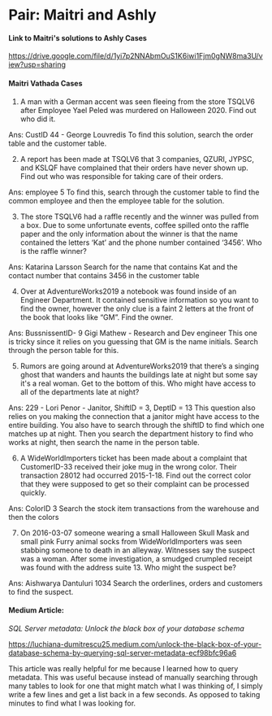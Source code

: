 # Pair: Maitri and Ashly
#### Link to Maitri's solutions to Ashly Cases
https://drive.google.com/file/d/1yi7p2NNAbmOuS1K6iwi1Fjm0gNW8ma3U/view?usp=sharing

#### Maitri Vathada Cases
1. A man with a German accent was seen fleeing from the store TSQLV6 after Employee Yael Peled was murdered on Halloween 2020. Find out who did it. 

Ans: CustID 44 - George Louvredis
To find this solution, search the order table and the customer table.

2. A report has been made at TSQLV6 that 3 companies, QZURI, JYPSC, and KSLQF have complained that their orders have never shown up. Find out who was responsible for taking care of their orders. 

Ans: employee 5
To find this, search through the customer table to find the common employee and then the employee table for the solution. 

3. The store TSQLV6 had a raffle recently and the winner was pulled from a box. Due to some unfortunate events, coffee spilled onto the raffle paper and the only information about the winner is that the name contained the letters ‘Kat’ and the phone number contained ‘3456’. Who is the raffle winner?

Ans: Katarina Larsson
Search for the name that contains Kat and the contact number that contains 3456 in the customer table

4. Over at AdventureWorks2019 a notebook was found inside of an Engineer Department. It contained sensitive information so you want to find the owner, however the only clue is a faint 2 letters at the front of the book that looks like “GM”. Find the owner.

Ans: BussnissentID- 9 Gigi Mathew - Research and Dev engineer
This one is tricky since it relies on you guessing that GM is the name initials. Search through the person table for this.

5. Rumors are going around at AdventureWorks2019 that there’s a singing ghost that wanders and haunts the buildings late at night but some say it's a real woman. Get to the bottom of this. Who might have access to all of the departments late at night?

Ans: 229 - Lori Penor - Janitor, ShiftID = 3, DeptID = 13
This question also relies on you making the connection that a janitor might have access to the entire building. You also have to search through the shiftID to find which one matches up at night. Then you search the department history to find who works at night, then search the name in the person table. 

6. A WideWorldImporters ticket has been made about a complaint that CustomerID-33 received their joke mug in the wrong color. Their transaction 28012 had occurred 2015-1-18. Find out the correct color that they were supposed to get so their complaint can be processed quickly. 

Ans: ColorID 3 
Search the stock item transactions from the warehouse and then the colors

7. On 2016-03-07 someone wearing a small Halloween Skull Mask and small pink Furry animal socks from WideWorldImporters was seen stabbing someone to death in an alleyway. Witnesses say the suspect was a woman. After some investigation, a smudged crumpled receipt was found with the address suite 13. Who might the suspect be?

Ans: Aishwarya Dantuluri 1034
Search the orderlines, orders and customers to find the suspect.



#### Medium Article:
*SQL Server metadata: Unlock the black box of your database schema* 

https://luchiana-dumitrescu25.medium.com/unlock-the-black-box-of-your-database-schema-by-querying-sql-server-metadata-ecf98bfc96a6

This article was really helpful for me because I learned how to query metadata. This was useful because instead of manually searching through many tables to look for one that might match what I was thinking of, I simply write a few lines and get a list back in a few seconds. As opposed to taking minutes to find what I was looking for. 



